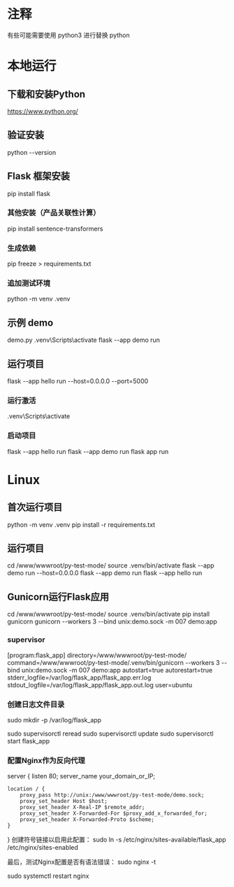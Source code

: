
# 注释
有些可能需要使用  python3 进行替换 python

# 本地运行

## 下载和安装Python
https://www.python.org/

## 验证安装
python --version

## Flask 框架安装
pip install flask
### 其他安装（产品关联性计算）
pip install sentence-transformers

### 生成依赖
pip freeze > requirements.txt

### 追加测试环境
python -m venv .venv

## 示例 demo
demo.py
.venv\Scripts\activate
flask --app demo run

## 运行项目
flask --app hello run --host=0.0.0.0 --port=5000

### 运行激活  
.venv\Scripts\activate

### 启动项目
flask --app hello run
flask --app demo run
flask app run

# Linux

## 首次运行项目
python -m venv .venv
pip install -r requirements.txt

## 运行项目
cd /www/wwwroot/py-test-mode/
source .venv/bin/activate
flask --app demo run --host=0.0.0.0
flask --app demo run
flask --app hello run

## Gunicorn运行Flask应用
cd /www/wwwroot/py-test-mode/
source .venv/bin/activate
pip install gunicorn
gunicorn --workers 3 --bind unix:demo.sock -m 007 demo:app

### supervisor
[program:flask_app]
directory=/www/wwwroot/py-test-mode/
command=/www/wwwroot/py-test-mode/.venv/bin/gunicorn --workers 3 --bind unix:demo.sock -m 007 demo:app
autostart=true
autorestart=true
stderr_logfile=/var/log/flask_app/flask_app.err.log
stdout_logfile=/var/log/flask_app/flask_app.out.log
user=ubuntu

### 创建日志文件目录
sudo mkdir -p /var/log/flask_app

sudo supervisorctl reread
sudo supervisorctl update
sudo supervisorctl start flask_app

### 配置Nginx作为反向代理

server {
    listen 80;
    server_name your_domain_or_IP;

    location / {
        proxy_pass http://unix:/www/wwwroot/py-test-mode/demo.sock;
        proxy_set_header Host $host;
        proxy_set_header X-Real-IP $remote_addr;
        proxy_set_header X-Forwarded-For $proxy_add_x_forwarded_for;
        proxy_set_header X-Forwarded-Proto $scheme;
    }
}
创建符号链接以启用此配置：
sudo ln -s /etc/nginx/sites-available/flask_app /etc/nginx/sites-enabled

最后，测试Nginx配置是否有语法错误：
sudo nginx -t

sudo systemctl restart nginx